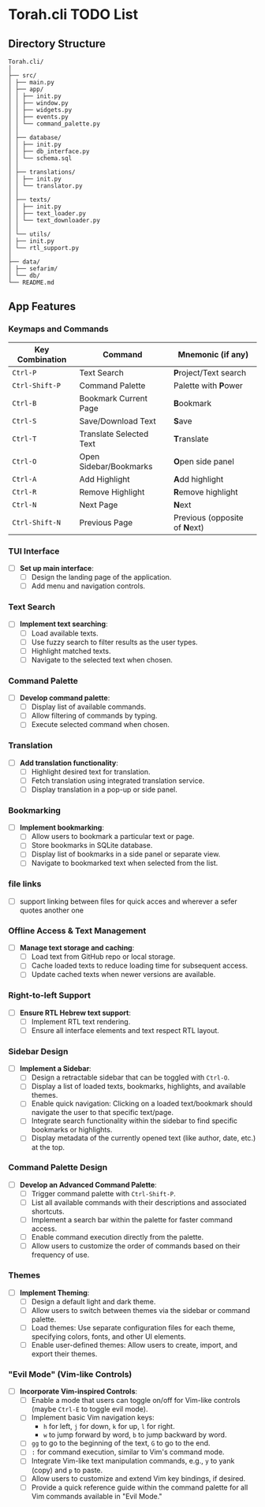 # Torah.cli TODO List

## Directory Structure

```
Torah.cli/
│
├── src/
│ ├── main.py
│ ├── app/
│ │ ├── init.py
│ │ ├── window.py
│ │ ├── widgets.py
│ │ ├── events.py
│ │ └── command_palette.py
│ │
│ ├── database/
│ │ ├── init.py
│ │ ├── db_interface.py
│ │ └── schema.sql
│ │
│ ├── translations/
│ │ ├── init.py
│ │ └── translator.py
│ │
│ ├── texts/
│ │ ├── init.py
│ │ ├── text_loader.py
│ │ └── text_downloader.py
│ │
│ └── utils/
│ ├── init.py
│ └── rtl_support.py
│
├── data/
│ ├── sefarim/
│ └── db/
└── README.md
```

## App Features

### Keymaps and Commands

| Key Combination | Command                 | Mnemonic (if any)               |
| --------------- | ----------------------- | ------------------------------- |
| `Ctrl-P`        | Text Search             | **P**roject/Text search         |
| `Ctrl-Shift-P`  | Command Palette         | Palette with **P**ower          |
| `Ctrl-B`        | Bookmark Current Page   | **B**ookmark                    |
| `Ctrl-S`        | Save/Download Text      | **S**ave                        |
| `Ctrl-T`        | Translate Selected Text | **T**ranslate                   |
| `Ctrl-O`        | Open Sidebar/Bookmarks  | **O**pen side panel             |
| `Ctrl-A`        | Add Highlight           | **A**dd highlight               |
| `Ctrl-R`        | Remove Highlight        | **R**emove highlight            |
| `Ctrl-N`        | Next Page               | **N**ext                        |
| `Ctrl-Shift-N`  | Previous Page           | Previous (opposite of **N**ext) |

### TUI Interface

- [ ] **Set up main interface**:
  - [ ] Design the landing page of the application.
  - [ ] Add menu and navigation controls.

### Text Search

- [ ] **Implement text searching**:
  - [ ] Load available texts.
  - [ ] Use fuzzy search to filter results as the user types.
  - [ ] Highlight matched texts.
  - [ ] Navigate to the selected text when chosen.

### Command Palette

- [ ] **Develop command palette**:
  - [ ] Display list of available commands.
  - [ ] Allow filtering of commands by typing.
  - [ ] Execute selected command when chosen.

### Translation

- [ ] **Add translation functionality**:
  - [ ] Highlight desired text for translation.
  - [ ] Fetch translation using integrated translation service.
  - [ ] Display translation in a pop-up or side panel.

### Bookmarking

- [ ] **Implement bookmarking**:
  - [ ] Allow users to bookmark a particular text or page.
  - [ ] Store bookmarks in SQLite database.
  - [ ] Display list of bookmarks in a side panel or separate view.
  - [ ] Navigate to bookmarked text when selected from the list.

### file links

- [ ] support linking between files for quick acces and wherever a sefer quotes another one

### Offline Access & Text Management

- [ ] **Manage text storage and caching**:
  - [ ] Load text from GitHub repo or local storage.
  - [ ] Cache loaded texts to reduce loading time for subsequent access.
  - [ ] Update cached texts when newer versions are available.

### Right-to-left Support

- [ ] **Ensure RTL Hebrew text support**:
  - [ ] Implement RTL text rendering.
  - [ ] Ensure all interface elements and text respect RTL layout.

### Sidebar Design

- [ ] **Implement a Sidebar**:
  - [ ] Design a retractable sidebar that can be toggled with `Ctrl-O`.
  - [ ] Display a list of loaded texts, bookmarks, highlights, and available themes.
  - [ ] Enable quick navigation: Clicking on a loaded text/bookmark should navigate the user to that specific text/page.
  - [ ] Integrate search functionality within the sidebar to find specific bookmarks or highlights.
  - [ ] Display metadata of the currently opened text (like author, date, etc.) at the top.

### Command Palette Design

- [ ] **Develop an Advanced Command Palette**:
  - [ ] Trigger command palette with `Ctrl-Shift-P`.
  - [ ] List all available commands with their descriptions and associated shortcuts.
  - [ ] Implement a search bar within the palette for faster command access.
  - [ ] Enable command execution directly from the palette.
  - [ ] Allow users to customize the order of commands based on their frequency of use.

### Themes

- [ ] **Implement Theming**:
  - [ ] Design a default light and dark theme.
  - [ ] Allow users to switch between themes via the sidebar or command palette.
  - [ ] Load themes: Use separate configuration files for each theme, specifying colors, fonts, and other UI elements.
  - [ ] Enable user-defined themes: Allow users to create, import, and export their themes.

### "Evil Mode" (Vim-like Controls)

- [ ] **Incorporate Vim-inspired Controls**:
  - [ ] Enable a mode that users can toggle on/off for Vim-like controls (maybe `Ctrl-E` to toggle evil mode).
  - [ ] Implement basic Vim navigation keys:
    - `h` for left, `j` for down, `k` for up, `l` for right.
    - `w` to jump forward by word, `b` to jump backward by word.
  - [ ] `gg` to go to the beginning of the text, `G` to go to the end.
  - [ ] `:` for command execution, similar to Vim's command mode.
  - [ ] Integrate Vim-like text manipulation commands, e.g., `y` to yank (copy) and `p` to paste.
  - [ ] Allow users to customize and extend Vim key bindings, if desired.
  - [ ] Provide a quick reference guide within the command palette for all Vim commands available in "Evil Mode."
